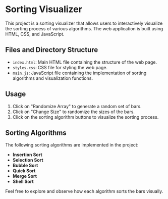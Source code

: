 # Sorting Visualizer

This project is a sorting visualizer that allows users to interactively visualize the sorting process of various algorithms. The web application is built using HTML, CSS, and JavaScript.

## Files and Directory Structure

- `index.html`: Main HTML file containing the structure of the web page.
- `styles.css`: CSS file for styling the web page.
- `main.js`: JavaScript file containing the implementation of sorting algorithms and visualization functions.

## Usage

1. Click on "Randomize Array" to generate a random set of bars.
2. Click on "Change Size" to randomize the sizes of the bars.
3. Click on the sorting algorithm buttons to visualize the sorting process.

## Sorting Algorithms

The following sorting algorithms are implemented in the project:

- **Insertion Sort**
- **Selection Sort**
- **Bubble Sort**
- **Quick Sort**
- **Merge Sort**
- **Shell Sort**

Feel free to explore and observe how each algorithm sorts the bars visually.


